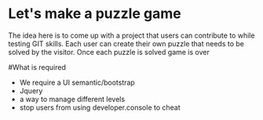 # Let's make a puzzle game
The idea here is to come up with a project that users can contribute to while testing GIT skills.
Each user can create their own puzzle that needs to be solved by the visitor. 
Once each puzzle is solved game is over

#What is required
* We require a UI semantic/bootstrap
* Jquery
* a way to manage different levels
* stop users from using developer.console to cheat 
